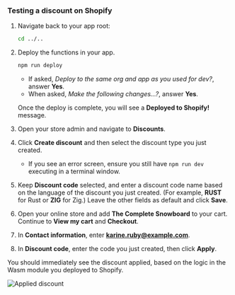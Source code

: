 ### Testing a discount on Shopify

1. Navigate back to your app root:

    ```bash
    cd ../..
    ```

1. Deploy the functions in your app.

    ```bash
    npm run deploy
    ```

    - If asked, _Deploy to the same org and app as you used for dev?_, answer **Yes**.
    - When asked, _Make the following changes...?_, answer **Yes**.

    Once the deploy is complete, you will see a **Deployed to Shopify!** message.

1. Open your store admin and navigate to **Discounts**.

1. Click **Create discount** and then select the discount type you just created.

    - If you see an error screen, ensure you still have `npm run dev` executing in a terminal window.

1. Keep **Discount code** selected, and enter a discount code name based on the language of the discount you just created. (For example, **RUST** for Rust or **ZIG** for Zig.) Leave the other fields as default and click **Save**.

1. Open your online store and add **The Complete Snowboard** to your cart. Continue to **View my cart** and **Checkout**.

1. In **Contact information**, enter **karine.ruby@example.com**.

1. In **Discount code**, enter the code you just created, then click **Apply**.

You should immediately see the discount applied, based on the logic in the Wasm module you deployed to Shopify.

![Applied discount](images/discount-success.png)
